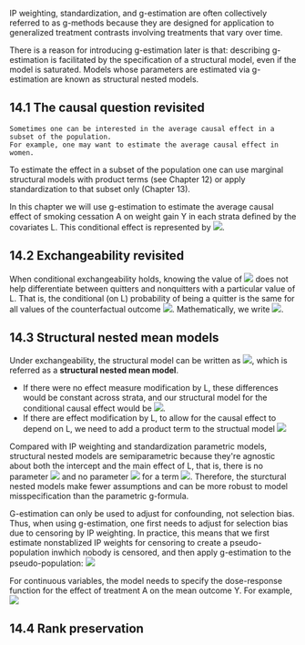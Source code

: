 IP weighting, standardization, and g-estimation are often collectively referred to as g-methods because they are designed for application to generalized treatment contrasts involving treatments that vary over time.

There is a reason for introducing g-estimation later is that: describing g-estimation is facilitated by the specification of a structural model, even if the model is saturated. Models whose parameters are estimated via g-estimation are known as structural nested models. 

## 14.1 The causal question revisited
```
Sometimes one can be interested in the average causal effect in a subset of the population. 
For example, one may want to estimate the average causal effect in women.
```
To estimate the effect in a subset of the population one can use marginal structural models with product terms (see Chapter 12) or apply standardization to that subset only (Chapter 13).

In this chapter we will use g-estimation to estimate the average causal effect of smoking cessation A on weight gain Y in each strata defined by the covariates L. This conditional effect is represented by <img src="https://render.githubusercontent.com/render/math?math=E[Y^{a,c=0}|L] - E[Y^{a=0,c=0}|L]">.

## 14.2 Exchangeability revisited
When conditional exchangeability holds, knowing the value of <img src="https://render.githubusercontent.com/render/math?math=Y^{a=0}"> does not help differentiate between quitters and nonquitters with a particular value of L. That is, the conditional (on L) probability of being a quitter is the same for all values of the counterfactual outcome <img src="https://render.githubusercontent.com/render/math?math=Y^{a=0}">. Mathematically, we write <img src="https://render.githubusercontent.com/render/math?math=Pr[A=1|Y^{a=0}, L] = Pr[A=1|L]">.

## 14.3 Structural nested mean models
Under exchangeability, the structural model can be written as <img src="https://render.githubusercontent.com/render/math?math=E[Y^{a} - Y^{a=0}|A=a,L] = \beta_{1} * a + \beta{2} * a * L">, which is referred as a **structural nested mean model**. 
- If there were no effect measure modification by L, these differences would be constant across strata, and our structural model for the conditional causal effect would be <img src="https://render.githubusercontent.com/render/math?math=E[Y^{a} - Y^{a=0}|A=a,L] = \beta_{1} * a">.
- If there are effect modification by L, to allow for the causal effect to depend on L, we need to add a product term to the structual model <img src="https://render.githubusercontent.com/render/math?math=E[Y^{a} - Y^{a=0}|A=a,L] = \beta_{1} * a + \beta_{2} * a * L">

Compared with IP weighting and standardization parametric models, structural nested models are semiparametric because they're agnostic about both the intercept and the main effect of L, that is, there is no parameter <img src="https://render.githubusercontent.com/render/math?math=\beta_{0}"> and no parameter <img src="https://render.githubusercontent.com/render/math?math=\beta_{3}"> for a term <img src="https://render.githubusercontent.com/render/math?math=\beta_{3} * L">. Therefore, the sturctural nested models make fewer assumptions and can be more robust to model misspecification than the parametric g-formula.

G-estimation can only be used to adjust for confounding, not selection bias. Thus, when using g-estimation, one first needs to adjust for selection bias due to censoring by IP weighting. In practice, this means that we first estimate nonstablized IP weights for censoring to create a pseudo-population inwhich nobody is censored, and then apply g-estimation to the pseudo-population: <img src="https://render.githubusercontent.com/render/math?math=E[Y^{a, c=0} - Y^{a=0,c=0}|A=a,L] = \beta_{1} * a + \beta_{2} * a * L">

For continuous variables, the model needs to specify the dose-response function for the effect of treatment A on the mean outcome  Y. For example, <img src="https://render.githubusercontent.com/render/math?math=E[Y^{a} - Y^{a=0}|A=a,L] = \beta_{1} * a + \beta_{2} * a^{2} + \beta_{3} * a * L + \beta_{4} * a^{2} * L">


## 14.4 Rank preservation

